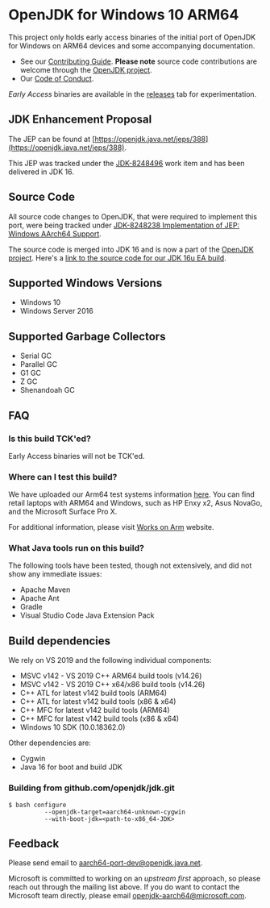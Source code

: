 OpenJDK for Windows 10 ARM64
=====

This project only holds early access binaries of the initial port of OpenJDK for Windows on ARM64 devices and some accompanying documentation.

* See our [Contributing Guide](CONTRIBUTING.md).  **Please note** source code contributions are welcome through the [OpenJDK project](https://openjdk.java.net/contribute/). 
* Our [Code of Conduct](CODE_OF_CONDUCT.md).

*Early Access* binaries are available in the [releases](https://github.com/microsoft/openjdk-aarch64/releases) tab for experimentation.

## JDK Enhancement Proposal
The JEP can be found at [https://openjdk.java.net/jeps/388](https://openjdk.java.net/jeps/388).

This JEP was tracked under the [JDK-8248496](https://bugs.openjdk.java.net/browse/JDK-8248496) work item and has been delivered in JDK 16.

## Source Code
All source code changes to OpenJDK, that were required to implement this port, were being tracked under [JDK-8248238 Implementation of JEP: Windows AArch64 Support](https://bugs.openjdk.java.net/browse/JDK-8248238).

The source code is merged into JDK 16 and is now a part of the [OpenJDK project](https://github.com/openjdk/jdk). 
Here's a [link to the source code for our JDK 16u EA build](https://download.visualstudio.microsoft.com/download/pr/df5d5fd6-decb-4eea-8c08-895c5b088439/edb7b06196fae4471a3c241e092f2eda/jdk16u.tar.gz).


## Supported Windows Versions

- Windows 10
- Windows Server 2016

## Supported Garbage Collectors
- Serial GC
- Parallel GC
- G1 GC
- Z GC
- Shenandoah GC

## FAQ

### Is this build TCK'ed?

Early Access binaries will not be TCK'ed. 

### Where can I test this build?

We have uploaded our Arm64 test systems information [here](https://github.com/microsoft/openjdk-aarch64/blob/master/Arm64_systems.md). You can find retail laptops with ARM64 and Windows, such as HP Enxy x2, Asus NovaGo, and the Microsoft Surface Pro X.

For additional information, please visit [Works on Arm](https://www.worksonarm.com/?_ga=2.204290832.1614868344.1591633956-103015898.1581534333) website.

### What Java tools run on this build?

The following tools have been tested, though not extensively, and did not show any immediate issues:

- Apache Maven
- Apache Ant
- Gradle
- Visual Studio Code Java Extension Pack

## Build dependencies

We rely on VS 2019 and the following individual components:
-	MSVC v142 - VS 2019 C++ ARM64 build tools (v14.26)
-	MSVC v142 - VS 2019 C++ x64/x86 build tools (v14.26)
-	C++ ATL for latest v142 build tools (ARM64)
-	C++ ATL for latest v142 build tools (x86 & x64)
-	C++ MFC for latest v142 build tools (ARM64)
-	C++ MFC for latest v142 build tools (x86 & x64)
-	Windows 10 SDK (10.0.18362.0)

Other dependencies are:
-	Cygwin
-	Java 16 for boot and build JDK 

### Building from github.com/openjdk/jdk.git

```shell
$ bash configure
          --openjdk-target=aarch64-unknown-cygwin
          --with-boot-jdk=<path-to-x86_64-JDK>
```

## Feedback

Please send email to [aarch64-port-dev@openjdk.java.net](http://mail.openjdk.java.net/mailman/listinfo/aarch64-port-dev). 

Microsoft is committed to working on an *upstream first* approach, so please reach out through the mailing list above. If you do want to contact the Microsoft team directly, please email openjdk-aarch64@microsoft.com.
